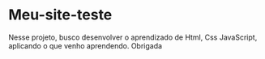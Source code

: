 # Meu-site-teste
Nesse projeto, busco desenvolver o aprendizado de Html, Css JavaScript, aplicando o que venho aprendendo. Obrigada 
